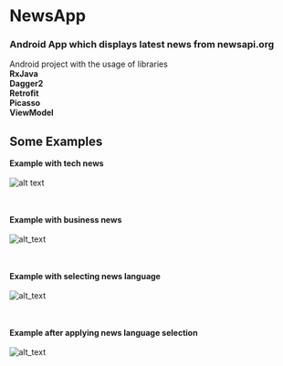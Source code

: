 # NewsApp
### Android App which displays latest news from **newsapi.org**

Android project with the usage of libraries</br>
 **RxJava**</br>
 **Dagger2**</br>
 **Retrofit**</br>
 **Picasso**</br>
 **ViewModel**</br>


## Some Examples

**Example with tech news** </br></br>
![alt text](https://github.com/Jamshid-M/NewsApp/blob/master/img/example1.png)</br></br></br>

**Example with business news** </br></br>
![alt_text](https://github.com/Jamshid-M/NewsApp/blob/master/img/example2.png)</br></br></br>

**Example with selecting news language** </br></br>
![alt_text](https://github.com/Jamshid-M/NewsApp/blob/master/img/select_lang.png)</br></br></br>

**Example after applying news language selection** </br></br>
![alt_text](https://github.com/Jamshid-M/NewsApp/blob/master/img/apply_lang.png)</br></br></br>
